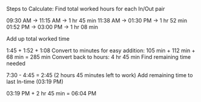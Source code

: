 Steps to Calculate:
Find total worked hours for each In/Out pair

09:30 AM → 11:15 AM → 1 hr 45 min
11:38 AM → 01:30 PM → 1 hr 52 min
01:52 PM → 03:00 PM → 1 hr 08 min

Add up total worked time

1:45 + 1:52 + 1:08
Convert to minutes for easy addition:
105 min + 112 min + 68 min = 285 min
Convert back to hours: 4 hr 45 min
Find remaining time needed

7:30 - 4:45 = 2:45 (2 hours 45 minutes left to work)
Add remaining time to last In-time (03:19 PM)

03:19 PM + 2 hr 45 min = 06:04 PM
